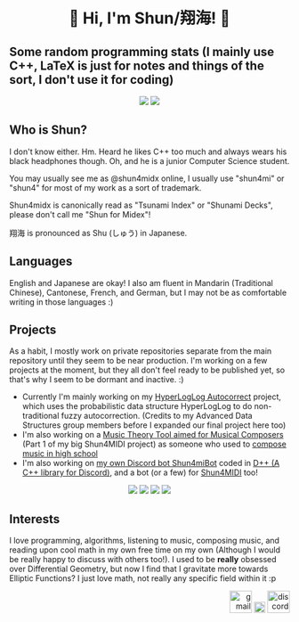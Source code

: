 <h1 align="center"><b> 🌠 Hi, I'm Shun/翔海! 🌠 </b></h1>

<h2><b>Some random programming stats (I mainly use C++, LaTeX is just for notes and things of the sort, I don't use it for coding)</b></h2>
<p align="center">
  <a href="https://github.com/shun4midx?tab=repositories"><img src="https://shun4midx.vercel.app/api/top-langs?username=shun4midx&show_icons=true&layout=compact&locale=en&title_color=ff73e8&bg_color=110e45&text_color=94b1ff&border_color=ff73e8&custom_title=Shun's%20Language%20Usage&exclude_repo=shun-github-readme-stats,FAI,FAI-Final"/></a>
  <a href="https://github.com/shun4midx?tab=repositories"><img src="https://shun4midx.vercel.app/api/top-langs?username=shun4midx&show_icons=true&layout=compact&locale=ja&title_color=ff73e8&bg_color=110e45&border_color=ff73e8&text_color=94b1ff&custom_title=翔海が最もよく使う言語&exclude_repo=shun-github-readme-stats,FAI,FAI-Final"/></a>
</p>

## Who is Shun?
I don't know either. Hm. Heard he likes C++ too much and always wears his black headphones though. Oh, and he is a junior Computer Science student.

You may usually see me as @shun4midx online, I usually use "shun4mi" or "shun4" for most of my work as a sort of trademark.

Shun4midx is canonically read as "Tsunami Index" or "Shunami Decks", please don't call me "Shun for Midex"!

翔海 is pronounced as Shu (しゅう) in Japanese.

## Languages
English and Japanese are okay! I also am fluent in Mandarin (Traditional Chinese), Cantonese, French, and German, but I may not be as comfortable writing in those languages :)

## Projects
As a habit, I mostly work on private repositories separate from the main repository until they seem to be near production. I'm working on a few projects at the moment, but they all don't feel ready to be published yet, so that's why I seem to be dormant and inactive. :)
 - Currently I'm mainly working on my [HyperLogLog Autocorrect](https://github.com/shun4midx/HyperLogLog-Autocorrect) project, which uses the probabilistic data structure HyperLogLog to do non-traditional fuzzy autocorrection. (Credits to my Advanced Data Structures group members before I expanded our final project here too)
 - I'm also working on a [Music Theory Tool aimed for Musical Composers](https://github.com/shun4midx/Shun4MIDI-Music-Theory-Tool) (Part 1 of my big Shun4MIDI project) as someone who used to [compose music in high school](https://youtu.be/fNU0zx5wI3Q)
 - I'm also working on [my own Discord bot Shun4miBot](https://github.com/shun4midx/Shun4miBot) coded in [D++ (A C++ library for Discord)](https://dpp.dev/), and a bot (or a few) for [Shun4MIDI](https://github.com/shun4midx/Shun4MIDI-Bot) too!

<p align="center">
  <a href="https://github.com/shun4midx/HyperLogLog-Autocorrect"><img src="https://shun4midx.vercel.app/api/pin/?username=shun4midx&repo=HyperLogLog-Autocorrect&layout=compact&border_color=ff73e8&title_color=ff73e8&bg_color=110e45&text_color=94b1ff"></a>
  <a href="https://github.com/shun4midx/Pink-Purple-Blue-VSCode-Theme"><img src="https://shun4midx.vercel.app/api/pin/?username=shun4midx&repo=Pink-Purple-Blue-VSCode-Theme&layout=compact&border_color=ff73e8&title_color=ff73e8&bg_color=110e45&text_color=94b1ff&description_lines_count=3"></a>
  <a href="https://github.com/shun4midx/Shun4MIDI-Bot"><img src="https://shun4midx.vercel.app/api/pin/?username=shun4midx&repo=Shun4MIDI-Bot&layout=compact&border_color=ff73e8&title_color=ff73e8&bg_color=110e45&text_color=94b1ff"></a>
  <a href="https://github.com/shun4midx/Shun4miBot"><img src="https://shun4midx.vercel.app/api/pin/?username=shun4midx&repo=Shun4miBot&layout=compact&border_color=ff73e8&title_color=ff73e8&bg_color=110e45&text_color=94b1ff&description_lines_count=2"></a>
</p>

## Interests
I love programming, algorithms, listening to music, composing music, and reading upon cool math in my own free time on my own (Although I would be really happy to discuss with others too!). I used to be **really** obsessed over Differential Geometry, but now I find that I gravitate more towards Elliptic Functions? I just love math, not really any specific field within it :p

<p align="right">
  <a href="mailto:shun4midx@gmail.com"><img src="https://static.vecteezy.com/system/resources/previews/022/484/516/non_2x/google-mail-gmail-icon-logo-symbol-free-png.png" alt="gmail" width="40" height="40"/></a>
  <a href="https://github.com/shun4midx"><img src="https://upload.wikimedia.org/wikipedia/commons/2/24/Transparent_Square_Tiles_Texture.png" alt="space" width="20"/></a>
  <a href="https://discordapp.com/users/1278670248517828650"><img src="https://uxwing.com/wp-content/themes/uxwing/download/brands-and-social-media/discord-square-color-icon.png" alt="discord" width="40" height="40"/></a>
</p>
